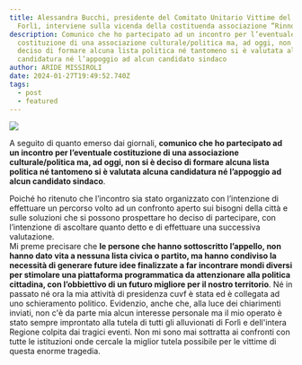 ```yaml
---
title: Alessandra Bucchi, presidente del Comitato Unitario Vittime del Fango
  Forlì, interviene sulla vicenda della costituenda associazione ”Rinnova Forlì”
description: Comunico che ho partecipato ad un incontro per l’eventuale
  costituzione di una associazione culturale/politica ma, ad oggi, non si è
  deciso di formare alcuna lista politica né tantomeno si è valutata alcuna
  candidatura né l’appoggio ad alcun candidato sindaco
author: ARIDE MISSIROLI
date: 2024-01-27T19:49:52.740Z
tags:
  - post
  - featured
---
```

![](/static/img/img_4823.jpeg)



A seguito di quanto emerso dai giornali, **comunico che ho partecipato ad un incontro per l’eventuale costituzione di una associazione culturale/politica ma, ad oggi, non si è deciso di formare alcuna lista politica né tantomeno si è valutata alcuna candidatura né l’appoggio ad alcun candidato sindaco**.

Poiché ho ritenuto che l’incontro sia stato organizzato con l’intenzione di effettuare un percorso volto ad un confronto aperto sui bisogni della città e sulle soluzioni che si possono prospettare ho deciso di partecipare, con l’intenzione di ascoltare quanto detto e di effettuare una successiva valutazione.
\
Mi preme precisare che **le persone che hanno sottoscritto l’appello, non hanno dato vita a nessuna lista civica o partito, ma hanno condiviso la necessità di generare future idee finalizzate a far incontrare mondi diversi per stimolare una piattaforma programmatica da attenzionare alla politica cittadina, con l’obbiettivo di un futuro migliore per il nostro territorio**.
Né in passato né ora la mia attività di presidenza cuvf è stata ed è collegata ad uno schieramento politico. Evidenzio, anche che, alla luce dei chiarimenti inviati,   non c'è da parte mia alcun interesse personale ma il mio operato è stato sempre improntato alla tutela di tutti gli alluvionati di Forlì e dell'intera Regione colpita dai tragici eventi. Non mi sono mai sottratta ai confronti con tutte le istituzioni onde cercale la miglior tutela possibile per le vittime di questa enorme tragedia.